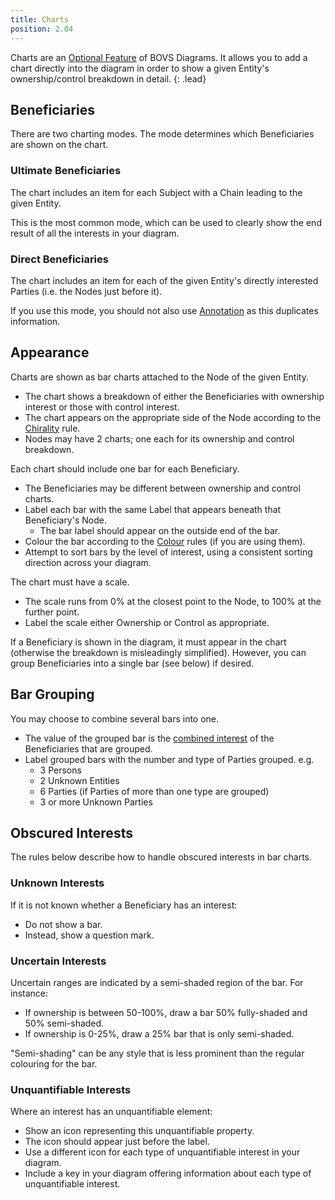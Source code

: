 ```yaml
---
title: Charts
position: 2.04
---
```


Charts are an [Optional Feature](/visualisation/optional) of BOVS Diagrams. It allows you to add a chart directly into the diagram in order to show a given Entity's ownership/control breakdown in detail.
{: .lead}


## Beneficiaries

There are two charting modes. The mode determines which Beneficiaries are shown on the chart.

### Ultimate Beneficiaries

The chart includes an item for each Subject with a Chain leading to the given Entity.

This is the most common mode, which can be used to clearly show the end result of all the interests in your diagram.

### Direct Beneficiaries

The chart includes an item for each of the given Entity's directly interested Parties (i.e. the Nodes just before it).

If you use this mode, you should not also use [Annotation](/visualisation/optional/annotation) as this duplicates information.


## Appearance

Charts are shown as bar charts attached to the Node of the given Entity.

* The chart shows a breakdown of either the Beneficiaries with ownership interest or those with control interest.
* The chart appears on the appropriate side of the Node according to the [Chirality](/visualisation/core/chirality) rule.
* Nodes may have 2 charts; one each for its ownership and control breakdown.

Each chart should include one bar for each Beneficiary.

* The Beneficiaries may be different between ownership and control charts.
* Label each bar with the same Label that appears beneath that Beneficiary's Node.
  * The bar label should appear on the outside end of the bar.
* Colour the bar according to the [Colour](/visualisation/optional/colour) rules (if you are using them).
* Attempt to sort bars by the level of interest, using a consistent sorting direction across your diagram.

The chart must have a scale.

* The scale runs from 0% at the closest point to the Node, to 100% at the further point.
* Label the scale either Ownership or Control as appropriate.

If a Beneficiary is shown in the diagram, it must appear in the chart (otherwise the breakdown is misleadingly simplified). However, you can group Beneficiaries into a single bar (see below) if desired.


## Bar Grouping

You may choose to combine several bars into one.

* The value of the grouped bar is the [combined interest](/visualisation/core/summarisation) of the Beneficiaries that are grouped.
* Label grouped bars with the number and type of Parties grouped. e.g.
  * 3 Persons
  * 2 Unknown Entities
  * 6 Parties (if Parties of more than one type are grouped)
  * 3 or more Unknown Parties


## Obscured Interests

The rules below describe how to handle obscured interests in bar charts.

### Unknown Interests

If it is not known whether a Beneficiary has an interest:

* Do not show a bar.
* Instead, show a question mark.

### Uncertain Interests

Uncertain ranges are indicated by a semi-shaded region of the bar. For instance:

* If ownership is between 50-100%, draw a bar 50% fully-shaded and 50% semi-shaded.
* If ownership is 0-25%, draw a 25% bar that is only semi-shaded.

"Semi-shading" can be any style that is less prominent than the regular colouring for the bar.

### Unquantifiable Interests

Where an interest has an unquantifiable element:

* Show an icon representing this unquantifiable property.
* The icon should appear just before the label.
* Use a different icon for each type of unquantifiable interest in your diagram.
* Include a key in your diagram offering information about each type of unquantifiable interest.